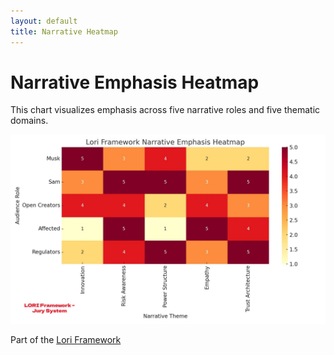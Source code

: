 ```yaml
---
layout: default
title: Narrative Heatmap
---
```


# Narrative Emphasis Heatmap

This chart visualizes emphasis across five narrative roles and five thematic domains.

![Narrative Heatmap](./unnamed.jpg)


Part of the [Lori Framework](https://frameworklori.github.io/lori-framework-site)
